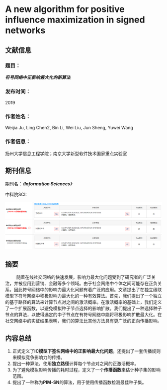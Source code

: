 # A new algorithm for positive influence maximization in signed networks

## 文献信息

### 题目：

***符号网络中正影响最大化的新算法***

### 	发布时间： 

2019

### 作者姓名：

Weijia Ju, Ling Chen2, Bin Li, Wei Liu, Jun Sheng, Yuwei Wang

### **作者信息：**

扬州大学信息工程学院；南京大学新型软件技术国家重点实验室

## 期刊信息

期刊名：*《**Information Sciences**》*

中科院SCI:  

![sci分区](sci.png)



## 摘要

&emsp; &emsp; 随着在线社交网络的快速发展，影响力最大化问题受到了研究者的广泛关注，并被应用到营销、金融等多个领域。由于社会网络中个体之间可能存在正负关系，因此符号网络中的影响力最大化问题有着广泛的应用。文章提出了在独立级联模型下符号网络中积极影响力最大化的一种有效算法。首先，我们提出了一个独立的基于路径的算法来计算节点对之间的激活概率。在激活概率的基础上，我们定义了一个扩展函数，以避免模拟种子节点选择的影响扩散。我们提出了一种选择种子节点的算法，以使得选定的中子节点在有符号网络中能将积极影响扩散最大化。在社交网络中的实证结果表明，我们的算法比其他方法具有更广泛的正向传播影响。

## 内容总结

1. 正式定义了**IC模型下签名网络中的正影响最大化问题**。还提出了一套传播规则来模拟竞争影响力的传播。
2. 提出一种算法，使用**独立路径**计算每个节点对之间的正激活概率。
3. 为了避免模拟影响传播的耗时过程，定义了一个**传播函数**来估计种子集的影响范围。
4. 提出了一种称为**PIM-SN**的算法，用于使用传播函数检测最佳种子集。
